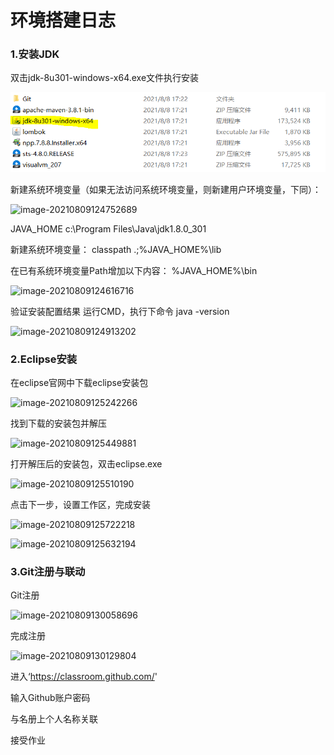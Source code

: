 # 环境搭建日志

### 1.安装JDK

双击jdk-8u301-windows-x64.exe文件执行安装

![image-20210809124437868](image-20210809124437868.png)

新建系统环境变量（如果无法访问系统环境变量，则新建用户环境变量，下同）：

![image-20210809124752689](C:\Users\cyzha\AppData\Roaming\Typora\typora-user-images\image-20210809124752689.png)

JAVA_HOME
c:\Program Files\Java\jdk1.8.0_301

新建系统环境变量：
classpath
.;%JAVA_HOME%\lib

在已有系统环境变量Path增加以下内容：
%JAVA_HOME%\bin

![image-20210809124616716](C:\Users\cyzha\AppData\Roaming\Typora\typora-user-images\image-20210809124616716.png)

验证安装配置结果
运行CMD，执行下命令
java -version

![image-20210809124913202](C:\Users\cyzha\AppData\Roaming\Typora\typora-user-images\image-20210809124913202.png)



### 2.Eclipse安装

在eclipse官网中下载eclipse安装包

![image-20210809125242266](C:\Users\cyzha\AppData\Roaming\Typora\typora-user-images\image-20210809125242266.png)

找到下载的安装包并解压

![image-20210809125449881](C:\Users\cyzha\AppData\Roaming\Typora\typora-user-images\image-20210809125449881.png)

打开解压后的安装包，双击eclipse.exe

![image-20210809125510190](C:\Users\cyzha\AppData\Roaming\Typora\typora-user-images\image-20210809125510190.png)

点击下一步，设置工作区，完成安装

![image-20210809125722218](C:\Users\cyzha\AppData\Roaming\Typora\typora-user-images\image-20210809125722218.png)

![image-20210809125632194](C:\Users\cyzha\AppData\Roaming\Typora\typora-user-images\image-20210809125632194.png)



### 3.Git注册与联动

Git注册

![image-20210809130058696](C:\Users\cyzha\AppData\Roaming\Typora\typora-user-images\image-20210809130058696.png)

完成注册

![image-20210809130129804](C:\Users\cyzha\AppData\Roaming\Typora\typora-user-images\image-20210809130129804.png)

进入‘https://classroom.github.com/'

输入Github账户密码

与名册上个人名称关联

接受作业